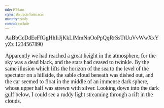 ```yaml
---
title: PTSans
styles: abstracts/fonts.scss
maturity: ready
control: exclude
---
```

<style>
  * {
    font-family: 'PTSans-Regular' !important;
    word-wrap: break-word;
  }
  p {
    margin-top: 0;
    margin-bottom: 0;
    padding-bottom: 1rem;
    font-size: 18px !important;

  }
</style>

 AaBbCcDdEeFfGgHhIiJjKkLlMmNnOoPpQqRrSsTtUuVvWwXxYyZz
1234567890

Apparently we had reached a great height in the atmosphere, for the sky was a dead black, and the stars had ceased to twinkle. By the same illusion which lifts the horizon of the sea to the level of the spectator on a hillside, the sable cloud beneath was dished out, and the car seemed to float in the middle of an immense dark sphere, whose upper half was strewn with silver. Looking down into the dark gulf below, I could see a ruddy light streaming through a rift in the clouds.
